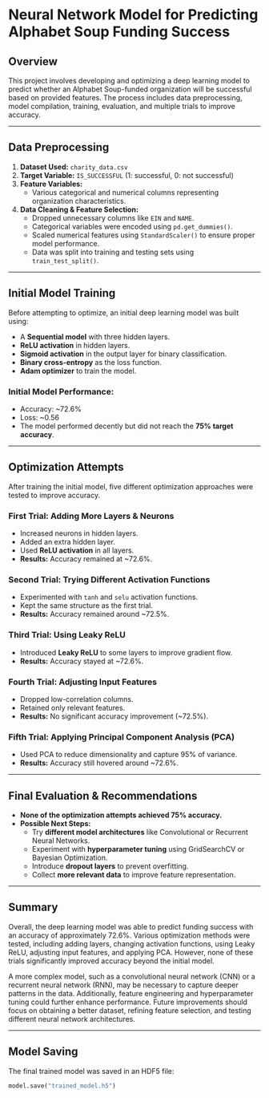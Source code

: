# Neural Network Model for Predicting Alphabet Soup Funding Success

## Overview
This project involves developing and optimizing a deep learning model to predict whether an Alphabet Soup-funded organization will be successful based on provided features. The process includes data preprocessing, model compilation, training, evaluation, and multiple trials to improve accuracy.

---

## Data Preprocessing
1. **Dataset Used:** `charity_data.csv`
2. **Target Variable:** `IS_SUCCESSFUL` (1: successful, 0: not successful)
3. **Feature Variables:** 
   - Various categorical and numerical columns representing organization characteristics.
4. **Data Cleaning & Feature Selection:**
   - Dropped unnecessary columns like `EIN` and `NAME`.
   - Categorical variables were encoded using `pd.get_dummies()`.
   - Scaled numerical features using `StandardScaler()` to ensure proper model performance.
   - Data was split into training and testing sets using `train_test_split()`.

---

## Initial Model Training
Before attempting to optimize, an initial deep learning model was built using:
- A **Sequential model** with three hidden layers.
- **ReLU activation** in hidden layers.
- **Sigmoid activation** in the output layer for binary classification.
- **Binary cross-entropy** as the loss function.
- **Adam optimizer** to train the model.

### Initial Model Performance:
- Accuracy: ~72.6%
- Loss: ~0.56
- The model performed decently but did not reach the **75% target accuracy**.

---

## Optimization Attempts
After training the initial model, five different optimization approaches were tested to improve accuracy.

### **First Trial: Adding More Layers & Neurons**
- Increased neurons in hidden layers.
- Added an extra hidden layer.
- Used **ReLU activation** in all layers.
- **Results:** Accuracy remained at ~72.6%.

### **Second Trial: Trying Different Activation Functions**
- Experimented with `tanh` and `selu` activation functions.
- Kept the same structure as the first trial.
- **Results:** Accuracy remained around ~72.5%.

### **Third Trial: Using Leaky ReLU**
- Introduced **Leaky ReLU** to some layers to improve gradient flow.
- **Results:** Accuracy stayed at ~72.6%.

### **Fourth Trial: Adjusting Input Features**
- Dropped low-correlation columns.
- Retained only relevant features.
- **Results:** No significant accuracy improvement (~72.5%).

### **Fifth Trial: Applying Principal Component Analysis (PCA)**
- Used PCA to reduce dimensionality and capture 95% of variance.
- **Results:** Accuracy still hovered around ~72.6%.

---

## Final Evaluation & Recommendations
- **None of the optimization attempts achieved 75% accuracy.**
- **Possible Next Steps:**
  - Try **different model architectures** like Convolutional or Recurrent Neural Networks.
  - Experiment with **hyperparameter tuning** using GridSearchCV or Bayesian Optimization.
  - Introduce **dropout layers** to prevent overfitting.
  - Collect **more relevant data** to improve feature representation.

---

## Summary
Overall, the deep learning model was able to predict funding success with an accuracy of approximately 72.6%. Various optimization methods were tested, including adding layers, changing activation functions, using Leaky ReLU, adjusting input features, and applying PCA. However, none of these trials significantly improved accuracy beyond the initial model.

A more complex model, such as a convolutional neural network (CNN) or a recurrent neural network (RNN), may be necessary to capture deeper patterns in the data. Additionally, feature engineering and hyperparameter tuning could further enhance performance. Future improvements should focus on obtaining a better dataset, refining feature selection, and testing different neural network architectures.

---

## Model Saving
The final trained model was saved in an HDF5 file:
```python
model.save("trained_model.h5")
